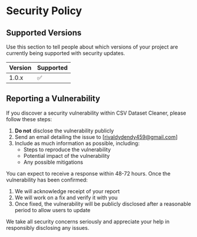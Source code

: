 # Security Policy

## Supported Versions

Use this section to tell people about which versions of your project are currently being supported with security updates.

| Version | Supported          |
| ------- | ------------------ |
| 1.0.x   | :white_check_mark: |

## Reporting a Vulnerability

If you discover a security vulnerability within CSV Dataset Cleaner, please follow these steps:

1. **Do not** disclose the vulnerability publicly
2. Send an email detailing the issue to [rivaldydendy459@gmail.com]
3. Include as much information as possible, including:
   - Steps to reproduce the vulnerability
   - Potential impact of the vulnerability
   - Any possible mitigations

You can expect to receive a response within 48-72 hours. Once the vulnerability has been confirmed:

1. We will acknowledge receipt of your report
2. We will work on a fix and verify it with you
3. Once fixed, the vulnerability will be publicly disclosed after a reasonable period to allow users to update

We take all security concerns seriously and appreciate your help in responsibly disclosing any issues. 